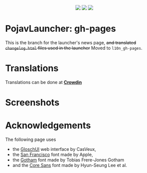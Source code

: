 <p align="center">
  <img src="https://img.shields.io/maintenance/yes/2022?logo=github&style=for-the-badge">
  <img src="https://img.shields.io/badge/Revision Version-Rev5-darkblue?style=for-the-badge">
  <img src="https://img.shields.io/badge/Maintainer-CasVeux-9cf?style=for-the-badge">
</p>

# PojavLauncher: gh-pages
This is the branch for the launcher's news page, ~~and translated `changelog.html` files used in the launcher~~ Moved to `l10n_gh-pages`.
# Translations
Translations can be done at **[Crowdin]()**
# Screenshots
# Acknowledgements
The following page uses 
- the [GloschUI](https://github.com/VeuxDesigns/GloschUI) web interface by CasVeux,
- the [San Francisco](https://developer.apple.com/fonts/) font made by Apple,
- the [Gotham](https://www.typography.com/fonts/gotham/overview) font made by Tobias Frere-Jones Gotham
- and the [Core Sans](https://freefontsfamily.com/core-sans-font-free-download/) font made by Hyun-Seung Lee et al.
